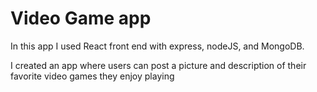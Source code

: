 # Video Game app

In this app I used React front end with express, nodeJS, and MongoDB. 

I created an app where users can post a picture and description of their favorite video games they enjoy playing
